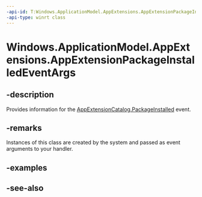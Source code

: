 ----api-id: T:Windows.ApplicationModel.AppExtensions.AppExtensionPackageInstalledEventArgs
-api-type: winrt class
---<!-- Class syntax.public class AppExtensionPackageInstalledEventArgs : Windows.ApplicationModel.AppExtensions.IAppExtensionPackageInstalledEventArgs--># Windows.ApplicationModel.AppExtensions.AppExtensionPackageInstalledEventArgs## -descriptionProvides information for the [AppExtensionCatalog.PackageInstalled](appextensioncatalog_packageinstalled.md) event.## -remarksInstances of this class are created by the system and passed as event arguments to your handler.## -examples## -see-also